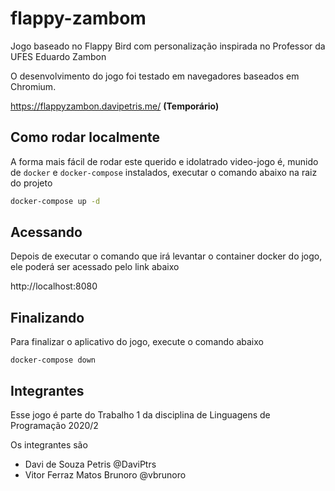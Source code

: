 # flappy-zambom

Jogo baseado no Flappy Bird com personalização inspirada no Professor da UFES Eduardo Zambon

O desenvolvimento do jogo foi testado em navegadores baseados em Chromium.

https://flappyzambon.davipetris.me/ **(Temporário)**

## Como rodar localmente

A forma mais fácil de rodar este querido e idolatrado video-jogo é, munido de `docker` e `docker-compose` instalados, executar o comando abaixo na raiz do projeto

```bash
docker-compose up -d
```

## Acessando

Depois de executar o comando que irá levantar o container docker do jogo, ele poderá ser acessado pelo link abaixo

http://localhost:8080

## Finalizando

Para finalizar o aplicativo do jogo, execute o comando abaixo

```
docker-compose down
```

## Integrantes

Esse jogo é parte do Trabalho 1 da disciplina de Linguagens de Programação 2020/2

Os integrantes são

-   Davi de Souza Petris @DaviPtrs
-   Vitor Ferraz Matos Brunoro @vbrunoro